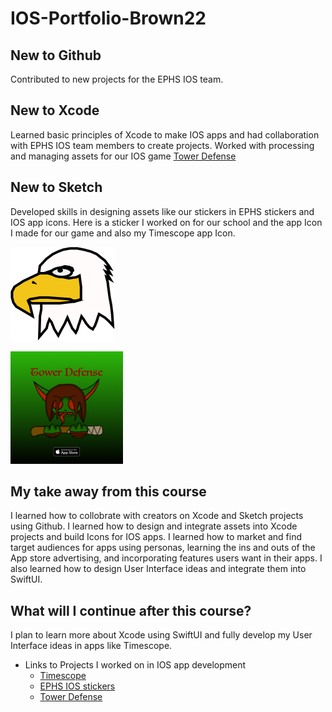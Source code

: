 # IOS-Portfolio-Brown22


## New to Github
Contributed to new projects for the EPHS IOS team.
## New to Xcode
Learned basic principles of Xcode to make IOS apps and had collaboration with 
EPHS IOS team members to create projects. Worked with processing and managing assets for our IOS game [Tower Defense](https://github.com/EPHS-iOS/Tower-Defense)
## New to Sketch
Developed skills in designing assets like our stickers in EPHS stickers and IOS app icons. 
Here is a sticker I worked on for our school and the app Icon I made for our game and also my Timescope app Icon.

![Eagle head sticker](Eagle_head.png)

![Tower Defense Icon](icon_60pt@3x.png)

## My take away from this course
I learned how to collobrate with creators on Xcode and Sketch projects using Github. I learned how to design and integrate assets into Xcode projects and build Icons for IOS apps. I learned how to market and find target audiences for apps using personas, learning the ins and outs of the App store advertising, and incorporating features users want in their apps. I also learned how to design User Interface ideas and integrate them into SwiftUI.

## What will I continue after this course?
I plan to learn more about Xcode using SwiftUI and fully develop my User Interface ideas in apps like Timescope.


* Links to Projects I worked on in IOS app development
  * [Timescope](https://github.com/ElliottB678/blockstock)
  * [EPHS IOS stickers](https://github.com/EPHS-iOS/Stickers)
  * [Tower Defense](https://github.com/EPHS-iOS/Tower-Defense)



